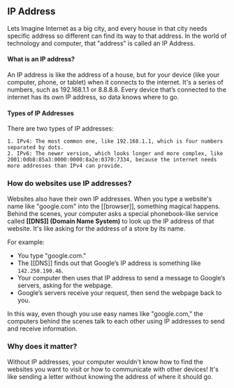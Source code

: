 ## IP Address

Lets Imagine Internet as a big city, and every house in that city needs specific address so different can find its way to that address. In the world of technology and computer, that "address" is called an IP Address.

#### What is an IP address?

An IP address is like the address of a house, but for your device (like your computer, phone, or tablet) when it connects to the internet. It's a series of numbers, such as 192.168.1.1 or 8.8.8.8. Every device that’s connected to the internet has its own IP address, so data knows where to go.

#### Types of IP Addresses

There are two types of IP addresses:

    1. IPv4: The most common one, like 192.168.1.1, which is four numbers separated by dots.
    2. IPv6: The newer version, which looks longer and more complex, like 2001:0db8:85a3:0000:0000:8a2e:0370:7334, because the internet needs more addresses than IPv4 can provide.

### How do websites use IP addresses?

Websites also have their own IP addresses. When you type a website's name like "google.com" into the [[browser]], something magical happens. Behind the scenes, your computer asks a special phonebook-like service called **[[DNS]] (Domain Name System)** to look up the IP address of that website. It's like asking for the address of a store by its name.

For example:

- You type "google.com."
- The [[DNS]] finds out that Google’s IP address is something like `142.250.190.46`.
- Your computer then uses that IP address to send a message to Google’s servers, asking for the webpage.
- Google’s servers receive your request, then send the webpage back to you.

In this way, even though you use easy names like "google.com," the computers behind the scenes talk to each other using IP addresses to send and receive information.

### Why does it matter?

Without IP addresses, your computer wouldn't know how to find the websites you want to visit or how to communicate with other devices! It's like sending a letter without knowing the address of where it should go.